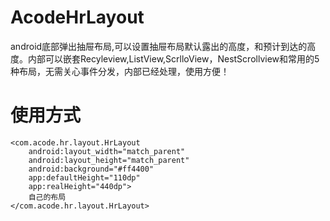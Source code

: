 # AcodeHrLayout
android底部弹出抽屉布局,可以设置抽屉布局默认露出的高度，和预计到达的高度。内部可以嵌套Recyleview,ListView,ScrlloView，NestScrollview和常用的5种布局，无需关心事件分发，内部已经处理，使用方便！

# 使用方式
    <com.acode.hr.layout.HrLayout
        android:layout_width="match_parent"
        android:layout_height="match_parent"
        android:background="#ff4400"
        app:defaultHeight="110dp"
        app:realHeight="440dp">
        自己的布局
    </com.acode.hr.layout.HrLayout>
